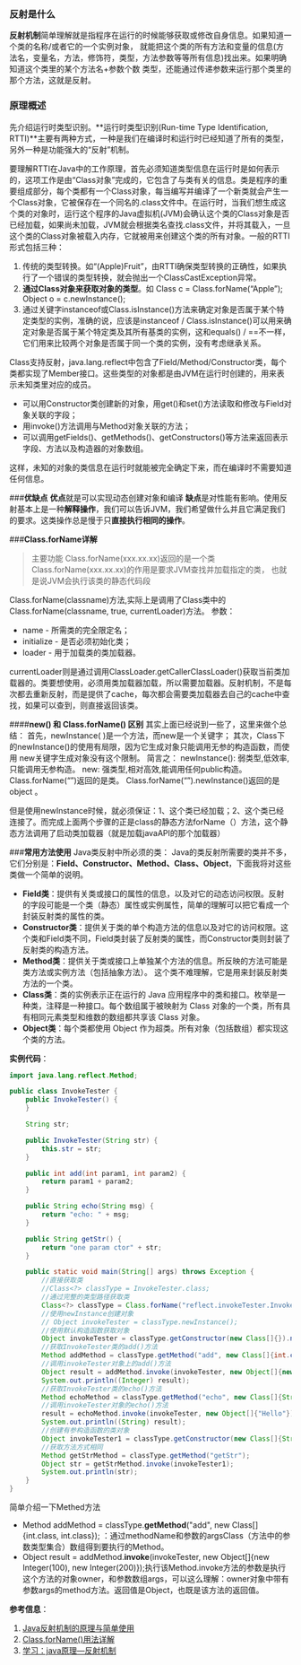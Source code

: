 ### **反射是什么**

**反射机制**简单理解就是指程序在运行的时候能够获取或修改自身信息。如果知道一个类的名称/或者它的一个实例对象， 就能把这个类的所有方法和变量的信息(方法名，变量名，方法，修饰符，类型，方法参数等等所有信息)找出来。如果明确知道这个类里的某个方法名+参数个数 类型，还能通过传递参数来运行那个类里的那个方法，这就是反射。

### **原理概述**
先介绍运行时类型识别。**运行时类型识别(Run-time Type Identification, RTTI)**主要有两种方式，一种是我们在编译时和运行时已经知道了所有的类型，另外一种是功能强大的“反射”机制。

要理解RTTI在Java中的工作原理，首先必须知道类型信息在运行时是如何表示的，这项工作是由“Class对象”完成的，它包含了与类有关的信息。类是程序的重要组成部分，每个类都有一个Class对象，每当编写并编译了一个新类就会产生一个Class对象，它被保存在一个同名的.class文件中。在运行时，当我们想生成这个类的对象时，运行这个程序的Java虚拟机(JVM)会确认这个类的Class对象是否已经加载，如果尚未加载，JVM就会根据类名查找.class文件，并将其载入，一旦这个类的Class对象被载入内存，它就被用来创建这个类的所有对象。一般的RTTI形式包括三种：

 1. 传统的类型转换。如“(Apple)Fruit”，由RTTI确保类型转换的正确性，如果执行了一个错误的类型转换，就会抛出一个ClassCastException异常。
 2. **通过Class对象来获取对象的类型**。如 Class c = Class.forName(“Apple”); Object o = c.newInstance();
 3. 通过关键字instanceof或Class.isInstance()方法来确定对象是否属于某个特定类型的实例，准确的说，应该是instanceof
    / Class.isInstance()可以用来确定对象是否属于某个特定类及其所有基类的实例，这和equals() /
    ==不一样，它们用来比较两个对象是否属于同一个类的实例，没有考虑继承关系。

Class支持反射，java.lang.reflect中包含了Field/Method/Constructor类，每个类都实现了Member接口。这些类型的对象都是由JVM在运行时创建的，用来表示未知类里对应的成员。

 - 可以用Constructor类创建新的对象，用get()和set()方法读取和修改与Field对象关联的字段；
 - 用invoke()方法调用与Method对象关联的方法；
 - 可以调用getFields()、getMethods()、getConstructors()等方法来返回表示字段、方法以及构造器的对象数组。

这样，未知的对象的类信息在运行时就能被完全确定下来，而在编译时不需要知道任何信息。

###**优缺点**
**优点**就是可以实现动态创建对象和编译
**缺点**是对性能有影响。使用反射基本上是一种**解释操作**，我们可以告诉JVM，我们希望做什么并且它满足我们的要求。这类操作总是慢于只**直接执行相同的操作**。

###**Class.forName详解**
>主要功能
Class.forName(xxx.xx.xx)返回的是一个类
Class.forName(xxx.xx.xx)的作用是要求JVM查找并加载指定的类，
也就是说JVM会执行该类的静态代码段

Class.forName(classname)方法,实际上是调用了Class类中的 Class.forName(classname, true, currentLoader)方法。
参数：

 - name - 所需类的完全限定名；
 -  initialize - 是否必须初始化类；
 -  loader - 用于加载类的类加载器。

currentLoader则是通过调用ClassLoader.getCallerClassLoader()获取当前类加载器的。类要想使用，必须用类加载器加载，所以需要加载器。反射机制，不是每次都去重新反射，而是提供了cache，每次都会需要类加载器去自己的cache中查找，如果可以查到，则直接返回该类。

####**new() 和 Class.forName() 区别**
其实上面已经说到一些了，这里来做个总结：
首先，newInstance( )是一个方法，而new是一个关键字；
其次，Class下的newInstance()的使用有局限，因为它生成对象只能调用无参的构造函数，而使用 new关键字生成对象没有这个限制。
简言之：
newInstance(): 弱类型,低效率,只能调用无参构造。
new: 强类型,相对高效,能调用任何public构造。
Class.forName(“”)返回的是类。
Class.forName(“”).newInstance()返回的是object 。

但是使用newInstance时候，就必须保证：1、这个类已经加载；2、这个类已经连接了。而完成上面两个步骤的正是class的静态方法forName（）方法，这个静态方法调用了启动类加载器（就是加载javaAPI的那个加载器）

###**常用方法使用**
Java类反射中所必须的类：
Java的类反射所需要的类并不多，它们分别是：**Field、Constructor、Method、Class、Object**，下面我将对这些类做一个简单的说明。

 - **Field类**：提供有关类或接口的属性的信息，以及对它的动态访问权限。反射的字段可能是一个类（静态）属性或实例属性，简单的理解可以把它看成一个封装反射类的属性的类。
 - **Constructor类**：提供关于类的单个构造方法的信息以及对它的访问权限。这个类和Field类不同，Field类封装了反射类的属性，而Constructor类则封装了反射类的构造方法。
 - **Method类**：提供关于类或接口上单独某个方法的信息。所反映的方法可能是类方法或实例方法（包括抽象方法）。
   这个类不难理解，它是用来封装反射类方法的一个类。
 - **Class类**：类的实例表示正在运行的 Java 应用程序中的类和接口。枚举是一种类，注释是一种接口。每个数组属于被映射为 Class
   对象的一个类，所有具有相同元素类型和维数的数组都共享该 Class 对象。
 - **Object类**：每个类都使用 Object 作为超类。所有对象（包括数组）都实现这个类的方法。

**实例代码**：
```java
import java.lang.reflect.Method;

public class InvokeTester {
    public InvokeTester() {
    }

    String str;

    public InvokeTester(String str) {
        this.str = str;
    }

    public int add(int param1, int param2) {
        return param1 + param2;
    }

    public String echo(String msg) {
        return "echo: " + msg;
    }

    public String getStr() {
        return "one param ctor" + str;
    }

    public static void main(String[] args) throws Exception {
        //直接获取类
        //Class<?> classType = InvokeTester.class;
        //通过完整的类型路径获取类
        Class<?> classType = Class.forName("reflect.invokeTester.InvokeTester");
        //使用newInstance创建对象
        // Object invokeTester = classType.newInstance();
        //使用默认构造函数获取对象
        Object invokeTester = classType.getConstructor(new Class[]{}).newInstance(new Object[]{});
        //获取InvokeTester类的add()方法
        Method addMethod = classType.getMethod("add", new Class[]{int.class, int.class});
        //调用invokeTester对象上的add()方法
        Object result = addMethod.invoke(invokeTester, new Object[]{new Integer(100), new Integer(200)});
        System.out.println((Integer) result);
        //获取InvokeTester类的echo()方法
        Method echoMethod = classType.getMethod("echo", new Class[]{String.class});
        //调用invokeTester对象的echo()方法
        result = echoMethod.invoke(invokeTester, new Object[]{"Hello"});
        System.out.println((String) result);
        //创建有参构造函数的类对象
        Object invokeTester1 = classType.getConstructor(new Class[]{String.class}).newInstance(new Object[]{new String("测试一个带参数的构造调用")});
        //获取方法方式相同
        Method getStrMethod = classType.getMethod("getStr");
        Object str = getStrMethod.invoke(invokeTester1);
        System.out.println(str);
    }
}
```
简单介绍一下Methed方法

 - Method addMethod = classType.**getMethod**("add", new Class[]{int.class,
   int.class}); ：通过methodName和参数的argsClass（方法中的参数类型集合）数组得到要执行的Method。
 - Object result = addMethod.**invoke**(invokeTester, new Object[]{new Integer(100), new Integer(200)});执行该Method.invoke方法的参数是执行这个方法的对象owner，和参数数组args，可以这么理解：owner对象中带有参数args的method方法。返回值是Object，也既是该方法的返回值。


**参考信息**：

 1. [Java反射机制的原理与简单使用](http://www.tuicool.com/articles/zuIN7r)
 2. [Class.forName()用法详解](http://my.oschina.net/u/2331760/blog/599292?p=1)
 3. [学习：java原理—反射机制](http://www.cnblogs.com/forlina/archive/2011/06/21/2085849.html)